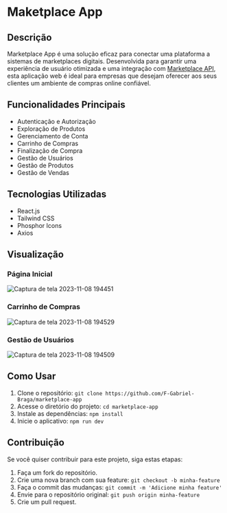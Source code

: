 # Maketplace App

## Descrição
Marketplace App é uma solução eficaz para conectar uma plataforma a sistemas de marketplaces digitais. Desenvolvida
para garantir uma experiência de usuário otimizada e uma integração com [Marketplace API](https://github.com/F-Gabriel-Braga/marketplace-api),
esta aplicação web é ideal para empresas que desejam oferecer aos seus clientes um ambiente de compras online confiável.

## Funcionalidades Principais
* Autenticação e Autorização
* Exploração de Produtos
* Gerenciamento de Conta
* Carrinho de Compras
* Finalização de Compra
* Gestão de Usuários
* Gestão de Produtos
* Gestão de Vendas

## Tecnologias Utilizadas
* React.js
* Tailwind CSS
* Phosphor Icons
* Axios

## Visualização
### Página Inicial
![Captura de tela 2023-11-08 194451](https://github.com/F-Gabriel-Braga/marketplace-api/assets/66652642/385a8314-e30c-418b-a796-a34c9294e611)
### Carrinho de Compras
![Captura de tela 2023-11-08 194529](https://github.com/F-Gabriel-Braga/marketplace-api/assets/66652642/7dba5942-4742-4ba5-a84b-9a41b45ec9ae)
### Gestão de Usuários
![Captura de tela 2023-11-08 194509](https://github.com/F-Gabriel-Braga/marketplace-api/assets/66652642/4f45e9b0-fd5b-4cd6-b5ee-ec082cb0fa60)

 ## Como Usar
 1. Clone o repositório: `git clone https://github.com/F-Gabriel-Braga/marketplace-app`
 2. Acesse o diretório do projeto: `cd marketplace-app`
 3. Instale as dependências: `npm install`
 4. Inicie o aplicativo: `npm run dev`

## Contribuição
Se você quiser contribuir para este projeto, siga estas etapas:
1. Faça um fork do repositório.
2. Crie uma nova branch com sua feature: `git checkout -b minha-feature`
3. Faça o commit das mudanças: `git commit -m 'Adicione minha feature'`
4. Envie para o repositório original: `git push origin minha-feature`
5. Crie um pull request.
